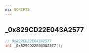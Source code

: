 ```yaml
---
ns: SCRIPTS
---
```

## _0x829CD22E043A2577

```c
// 0x829CD22E043A2577
int _0x829CD22E043A2577();
```

